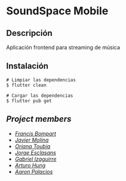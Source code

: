 # SoundSpace Mobile

## Descripción
Aplicación frontend para streaming de música

## Instalación
```
# Limpiar las dependencias
$ flutter clean

# Cargar las dependencias
$ flutter pub get
```
##  <i>Project members <i>

- [Francis Bompart](https://github.com/fransbompart)
- [Javier Molina](https://github.com/jav1212)
- [Oriana Toubia](https://github.com/ovtoubia)
- [Jorge Esclasans](https://github.com/Jstarturo)
- [Gabriel Izaguirre](https://github.com/IzaeI)
- [Arturo Hung](https://github.com/ahungm)
- [Aaron Palacios](https://github.com/APalaciosQ)
